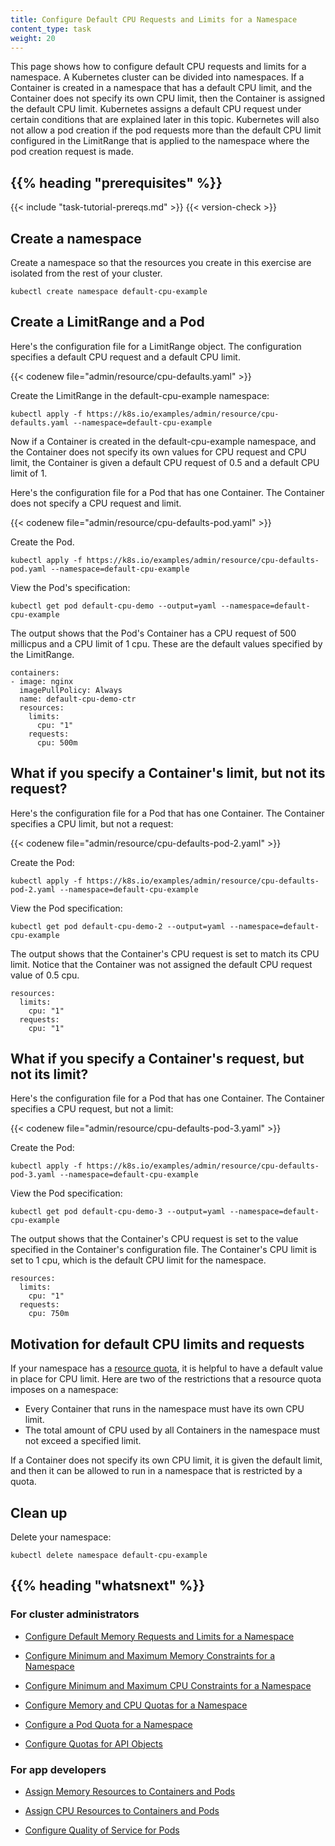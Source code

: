 ```yaml
---
title: Configure Default CPU Requests and Limits for a Namespace
content_type: task
weight: 20
---
```


<!-- overview -->

This page shows how to configure default CPU requests and limits for a namespace.
A Kubernetes cluster can be divided into namespaces. If a Container is created in a namespace
that has a default CPU limit, and the Container does not specify its own CPU limit, then
the Container is assigned the default CPU limit. Kubernetes assigns a default CPU request
under certain conditions that are explained later in this topic. Kubernetes will also not allow 
a pod creation if the pod requests more than the default CPU limit configured in the LimitRange 
that is applied to the namespace where the pod creation request is made.



## {{% heading "prerequisites" %}}


{{< include "task-tutorial-prereqs.md" >}} {{< version-check >}}


<!-- steps -->

## Create a namespace

Create a namespace so that the resources you create in this exercise are
isolated from the rest of your cluster.

```shell
kubectl create namespace default-cpu-example
```

## Create a LimitRange and a Pod

Here's the configuration file for a LimitRange object. The configuration specifies
a default CPU request and a default CPU limit.

{{< codenew file="admin/resource/cpu-defaults.yaml" >}}

Create the LimitRange in the default-cpu-example namespace:

```shell
kubectl apply -f https://k8s.io/examples/admin/resource/cpu-defaults.yaml --namespace=default-cpu-example
```

Now if a Container is created in the default-cpu-example namespace, and the
Container does not specify its own values for CPU request and CPU limit,
the Container is given a default CPU request of 0.5 and a default
CPU limit of 1.

Here's the configuration file for a Pod that has one Container. The Container
does not specify a CPU request and limit.

{{< codenew file="admin/resource/cpu-defaults-pod.yaml" >}}

Create the Pod.

```shell
kubectl apply -f https://k8s.io/examples/admin/resource/cpu-defaults-pod.yaml --namespace=default-cpu-example
```

View the Pod's specification:

```shell
kubectl get pod default-cpu-demo --output=yaml --namespace=default-cpu-example
```

The output shows that the Pod's Container has a CPU request of 500 millicpus and
a CPU limit of 1 cpu. These are the default values specified by the LimitRange.

```shell
containers:
- image: nginx
  imagePullPolicy: Always
  name: default-cpu-demo-ctr
  resources:
    limits:
      cpu: "1"
    requests:
      cpu: 500m
```

## What if you specify a Container's limit, but not its request?

Here's the configuration file for a Pod that has one Container. The Container
specifies a CPU limit, but not a request:

{{< codenew file="admin/resource/cpu-defaults-pod-2.yaml" >}}

Create the Pod:


```shell
kubectl apply -f https://k8s.io/examples/admin/resource/cpu-defaults-pod-2.yaml --namespace=default-cpu-example
```

View the Pod specification:

```
kubectl get pod default-cpu-demo-2 --output=yaml --namespace=default-cpu-example
```

The output shows that the Container's CPU request is set to match its CPU limit.
Notice that the Container was not assigned the default CPU request value of 0.5 cpu.

```
resources:
  limits:
    cpu: "1"
  requests:
    cpu: "1"
```

## What if you specify a Container's request, but not its limit?

Here's the configuration file for a Pod that has one Container. The Container
specifies a CPU request, but not a limit:

{{< codenew file="admin/resource/cpu-defaults-pod-3.yaml" >}}

Create the Pod:

```shell
kubectl apply -f https://k8s.io/examples/admin/resource/cpu-defaults-pod-3.yaml --namespace=default-cpu-example
```

View the Pod specification:

```
kubectl get pod default-cpu-demo-3 --output=yaml --namespace=default-cpu-example
```

The output shows that the Container's CPU request is set to the value specified in the
Container's configuration file. The Container's CPU limit is set to 1 cpu, which is the
default CPU limit for the namespace.

```
resources:
  limits:
    cpu: "1"
  requests:
    cpu: 750m
```

## Motivation for default CPU limits and requests

If your namespace has a
[resource quota](/docs/tasks/administer-cluster/manage-resources/quota-memory-cpu-namespace/),
it is helpful to have a default value in place for CPU limit.
Here are two of the restrictions that a resource quota imposes on a namespace:

* Every Container that runs in the namespace must have its own CPU limit.
* The total amount of CPU used by all Containers in the namespace must not exceed a specified limit.

If a Container does not specify its own CPU limit, it is given the default limit, and then
it can be allowed to run in a namespace that is restricted by a quota.

## Clean up

Delete your namespace:

```shell
kubectl delete namespace default-cpu-example
```



## {{% heading "whatsnext" %}}


### For cluster administrators

* [Configure Default Memory Requests and Limits for a Namespace](/docs/tasks/administer-cluster/manage-resources/memory-default-namespace/)

* [Configure Minimum and Maximum Memory Constraints for a Namespace](/docs/tasks/administer-cluster/manage-resources/memory-constraint-namespace/)

* [Configure Minimum and Maximum CPU Constraints for a Namespace](/docs/tasks/administer-cluster/manage-resources/cpu-constraint-namespace/)

* [Configure Memory and CPU Quotas for a Namespace](/docs/tasks/administer-cluster/manage-resources/quota-memory-cpu-namespace/)

* [Configure a Pod Quota for a Namespace](/docs/tasks/administer-cluster/manage-resources/quota-pod-namespace/)

* [Configure Quotas for API Objects](/docs/tasks/administer-cluster/quota-api-object/)

### For app developers

* [Assign Memory Resources to Containers and Pods](/docs/tasks/configure-pod-container/assign-memory-resource/)

* [Assign CPU Resources to Containers and Pods](/docs/tasks/configure-pod-container/assign-cpu-resource/)

* [Configure Quality of Service for Pods](/docs/tasks/configure-pod-container/quality-service-pod/)




